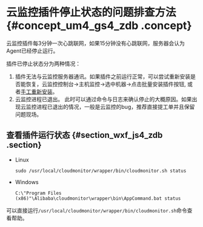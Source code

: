 # 云监控插件停止状态的问题排查方法 {#concept_um4_gs4_zdb .concept}

云监控插件每3分钟一次心跳联网，如果15分钟没有心跳联网，服务器会认为Agent已经停止运行。

插件已停止状态分为两种情况：

1.  插件无法与云监控服务器通讯。如果插件之前运行正常，可以尝试重新安装是否能恢复，云监控控制台-\>主机监控-\>选中机器-\>点击批量安装插件按钮, 或者[手工重新安装](https://www.alibabacloud.com/help/faq-detail/38859.htm)。
2.  云监控进程已退出。 此时可以通过命令与日志来确认停止的大概原因。如果出现云监控进程已退出的情况，一般是云监控的bug，推荐直接提工单并且保留问题现场。

## 查看插件运行状态 {#section_wxf_js4_zdb .section}

-   Linux

    ```
    sudo /usr/local/cloudmonitor/wrapper/bin/cloudmonitor.sh status
    ```

-   Windows

    ```
    C:\"Program Files (x86)"\Alibaba\cloudmonitor\wrapper\bin\AppCommand.bat status
    ```


可以直接运行`/usr/local/cloudmonitor/wrapper/bin/cloudmonitor.sh`命令查看帮助。

